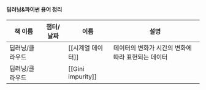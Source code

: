 #### 딥러닝&파이썬 용어 정리
|책 이름|챕터/날짜|이름|설명|
|---|---|---|---|
|딥러닝/클라우드||[[시계열 데이터]]|데이터의 변화가 시간의 변화에 따라 표현되는 데이터|
|딥러닝/클라우드||[[Gini impurity]]||
